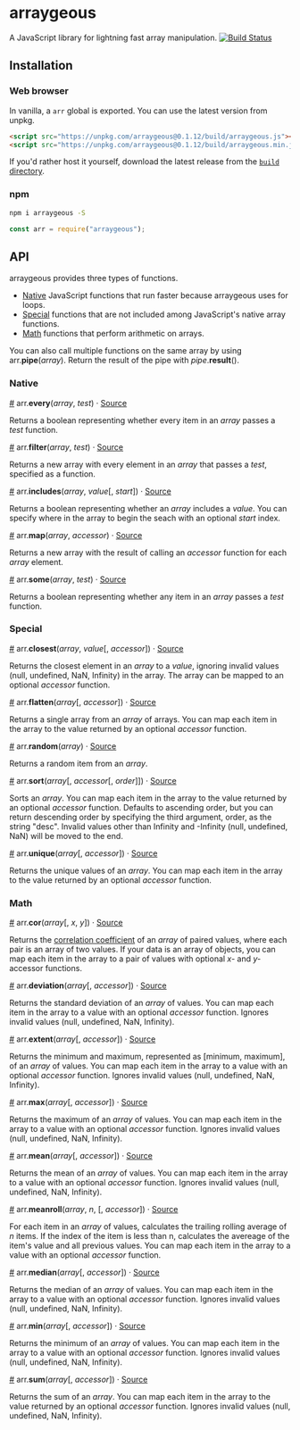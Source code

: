 # arraygeous
A JavaScript library for lightning fast array manipulation. [![Build Status](https://travis-ci.org/HarryStevens/arraygeous.svg?branch=master)](https://travis-ci.org/HarryStevens/arraygeous)

## Installation

### Web browser
In vanilla, a `arr` global is exported. You can use the latest version from unpkg.
```html
<script src="https://unpkg.com/arraygeous@0.1.12/build/arraygeous.js"></script>
<script src="https://unpkg.com/arraygeous@0.1.12/build/arraygeous.min.js"></script>
```
If you'd rather host it yourself, download the latest release from the [`build` directory](https://github.com/HarryStevens/arraygeous/tree/master/build).

### npm

```bash
npm i arraygeous -S
```
```js
const arr = require("arraygeous");
```

## API

arraygeous provides three types of functions.
- [Native](#native) JavaScript functions that run faster because arraygeous uses for loops.
- [Special](#special) functions that are not included among JavaScript's native array functions.
- [Math](#math) functions that perform arithmetic on arrays.

You can also call multiple functions on the same array by using arr.<b>pipe</b>(<i>array</i>). Return the result of the pipe with <i>pipe</i>.<b>result</b>().

### Native

<a name="every" href="#every">#</a> arr.<b>every</b>(<i>array</i>, <i>test</i>) · [Source](https://github.com/HarryStevens/arraygeous/tree/master/src/every.js)

Returns a boolean representing whether every item in an <i>array</i> passes a <i>test</i> function.

<a name="filter" href="#filter">#</a> arr.<b>filter</b>(<i>array</i>, <i>test</i>) · [Source](https://github.com/HarryStevens/arraygeous/tree/master/src/filter.js)

Returns a new array with every element in an <i>array</i> that passes a <i>test</i>, specified as a function.

<a name="includes" href="#includes">#</a> arr.<b>includes</b>(<i>array</i>, <i>value</i>[, <i>start</i>]) · [Source](https://github.com/HarryStevens/arraygeous/tree/master/src/includes.js)

Returns a boolean representing whether an <i>array</i> includes a <i>value</i>. You can specify where in the array to begin the seach with an optional <i>start</i> index.

<a name="map" href="#map">#</a> arr.<b>map</b>(<i>array</i>, <i>accessor</i>) · [Source](https://github.com/HarryStevens/arraygeous/tree/master/src/map.js)

Returns a new array with the result of calling an <i>accessor</i> function for each <i>array</i> element.

<a name="some" href="#some">#</a> arr.<b>some</b>(<i>array</i>, <i>test</i>) · [Source](https://github.com/HarryStevens/arraygeous/tree/master/src/some.js)

Returns a boolean representing whether any item in an <i>array</i> passes a <i>test</i> function.

### Special

<a name="closest" href="#closest">#</a> arr.<b>closest</b>(<i>array</i>, <i>value</i>[, <i>accessor</i>]) · [Source](https://github.com/HarryStevens/arraygeous/tree/master/src/closest.js)

Returns the closest element in an <i>array</i> to a <i>value</i>, ignoring invalid values (null, undefined, NaN, Infinity) in the array. The array can be mapped to an optional <i>accessor</i> function.

<a name="flatten" href="#flatten">#</a> arr.<b>flatten</b>(<i>array</i>[, <i>accessor</i>]) · [Source](https://github.com/HarryStevens/arraygeous/tree/master/src/flatten.js)

Returns a single array from an <i>array</i> of arrays. You can map each item in the array to the value returned by an optional <i>accessor</i> function.

<a name="random" href="#random">#</a> arr.<b>random</b>(<i>array</i>) · [Source](https://github.com/HarryStevens/arraygeous/tree/master/src/random.js)

Returns a random item from an <i>array</i>.

<a name="sort" href="#sort">#</a> arr.<b>sort</b>(<i>array</i>[, <i>accessor</i>[, <i>order</i>]]) · [Source](https://github.com/HarryStevens/arraygeous/tree/master/src/sort.js)

Sorts an <i>array</i>. You can map each item in the array to the value returned by an optional <i>accessor</i> function. Defaults to ascending order, but you can return descending order by specifying the third argument, order, as the string "desc". Invalid values other than Infinity and -Infinity (null, undefined, NaN) will be moved to the end.

<a name="unique" href="#unique">#</a> arr.<b>unique</b>(<i>array</i>[, <i>accessor</i>]) · [Source](https://github.com/HarryStevens/arraygeous/tree/master/src/unique.js)

Returns the unique values of an <i>array</i>. You can map each item in the array to the value returned by an optional <i>accessor</i> function.

### Math

<a name="cor" href="#cor">#</a> arr.<b>cor</b>(<i>array</i>[, <i>x</i>, <i>y</i>]) · [Source](https://github.com/HarryStevens/arraygeous/tree/master/src/cor.js)

Returns the [correlation coefficient](https://en.wikipedia.org/wiki/bivariate_correlation) of an <i>array</i> of paired values, where each pair is an array of two values. If your data is an array of objects, you can map each item in the array to a pair of values with optional <i>x-</i> and <i>y-</i>accessor functions.

<a name="deviation" href="#deviation">#</a> arr.<b>deviation</b>(<i>array</i>[, <i>accessor</i>]) · [Source](https://github.com/HarryStevens/arraygeous/tree/master/src/deviation.js)

Returns the standard deviation of an <i>array</i> of values. You can map each item in the array to a value with an optional <i>accessor</i> function. Ignores invalid values (null, undefined, NaN, Infinity).

<a name="extent" href="#extent">#</a> arr.<b>extent</b>(<i>array</i>[, <i>accessor</i>]) · [Source](https://github.com/HarryStevens/arraygeous/tree/master/src/extent.js)

Returns the minimum and maximum, represented as [minimum, maximum], of an <i>array</i> of values. You can map each item in the array to a value with an optional <i>accessor</i> function. Ignores invalid values (null, undefined, NaN, Infinity).

<a name="max" href="#max">#</a> arr.<b>max</b>(<i>array</i>[, <i>accessor</i>]) · [Source](https://github.com/HarryStevens/arraygeous/tree/master/src/max.js)

Returns the maximum of an <i>array</i> of values. You can map each item in the array to a value with an optional <i>accessor</i> function. Ignores invalid values (null, undefined, NaN, Infinity).

<a name="mean" href="#mean">#</a> arr.<b>mean</b>(<i>array</i>[, <i>accessor</i>]) · [Source](https://github.com/HarryStevens/arraygeous/tree/master/src/mean.js)

Returns the mean of an <i>array</i> of values. You can map each item in the array to a value with an optional <i>accessor</i> function. Ignores invalid values (null, undefined, NaN, Infinity).

<a name="meanroll" href="#meanroll">#</a> arr.<b>meanroll</b>(<i>array</i>, <i>n</i>, [, <i>accessor</i>]) · [Source](https://github.com/HarryStevens/arraygeous/tree/master/src/meanroll.js)

For each item in an <i>array</i> of values, calculates the trailing rolling average of <i>n</i> items. If the index of the item is less than n, calculates the avereage of the item's value and all previous values. You can map each item in the array to a value with an optional <i>accessor</i> function.

<a name="median" href="#median">#</a> arr.<b>median</b>(<i>array</i>[, <i>accessor</i>]) · [Source](https://github.com/HarryStevens/arraygeous/tree/master/src/median.js)

Returns the median of an <i>array</i> of values. You can map each item in the array to a value with an optional <i>accessor</i> function. Ignores invalid values (null, undefined, NaN, Infinity).

<a name="min" href="#min">#</a> arr.<b>min</b>(<i>array</i>[, <i>accessor</i>]) · [Source](https://github.com/HarryStevens/arraygeous/tree/master/src/min.js)

Returns the minimum of an <i>array</i> of values. You can map each item in the array to a value with an optional <i>accessor</i> function. Ignores invalid values (null, undefined, NaN, Infinity).

<a name="sum" href="#sum">#</a> arr.<b>sum</b>(<i>array</i>[, <i>accessor</i>]) · [Source](https://github.com/HarryStevens/arraygeous/tree/master/src/sum.js)

Returns the sum of an <i>array</i>. You can map each item in the array to the value returned by an optional <i>accessor</i> function. Ignores invalid values (null, undefined, NaN, Infinity).